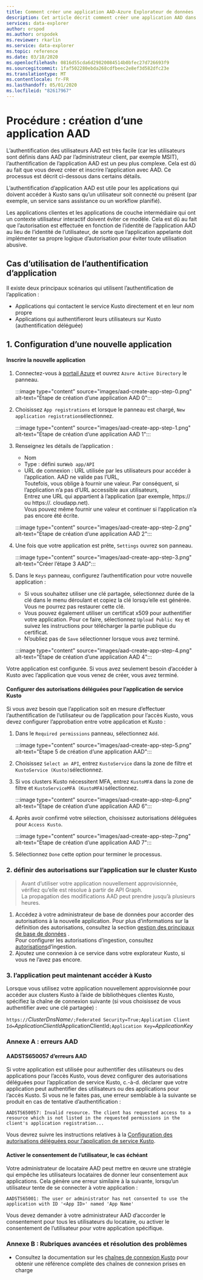 ```yaml
---
title: Comment créer une application AAD-Azure Explorateur de données | Microsoft Docs
description: Cet article décrit comment créer une application AAD dans Azure Explorateur de données.
services: data-explorer
author: orspod
ms.author: orspodek
ms.reviewer: rkarlin
ms.service: data-explorer
ms.topic: reference
ms.date: 03/18/2020
ms.openlocfilehash: 0816d55cda6d29820084514b0bfec27d726693f9
ms.sourcegitcommit: 1faf502280ebda268cdfbeec2e8ef3d582dfc23e
ms.translationtype: MT
ms.contentlocale: fr-FR
ms.lasthandoff: 05/01/2020
ms.locfileid: "82617967"
---
```

# <a name="howto-creating-an-aad-application"></a>Procédure : création d’une application AAD

L’authentification des utilisateurs AAD est très facile (car les utilisateurs sont définis dans AAD par l’administrateur client, par exemple MSIT), l’authentification de l’application AAD est un peu plus complexe. Cela est dû au fait que vous devez créer et inscrire l’application avec AAD. Ce processus est décrit ci-dessous dans certains détails.

L’authentification d’application AAD est utile pour les applications qui doivent accéder à Kusto sans qu’un utilisateur soit connecté ou présent (par exemple, un service sans assistance ou un workflow planifié).

Les applications clientes et les applications de couche intermédiaire qui ont un contexte utilisateur interactif doivent éviter ce modèle. Cela est dû au fait que l’autorisation est effectuée en fonction de l’identité de l’application AAD au lieu de l’identité de l’utilisateur, de sorte que l’application appelante doit implémenter sa propre logique d’autorisation pour éviter toute utilisation abusive.

## <a name="application-authentication-use-cases"></a>Cas d’utilisation de l’authentification d’application

Il existe deux principaux scénarios qui utilisent l’authentification de l’application :
* Applications qui contactent le service Kusto directement et en leur nom propre
* Applications qui authentifieront leurs utilisateurs sur Kusto (authentification déléguée)

## <a name="1-provisioning-a-new-application"></a>1. Configuration d’une nouvelle application

#### <a name="register-the-new-application"></a>Inscrire la nouvelle application

1. Connectez-vous à [portail Azure](https://portal.azure.com) et ouvrez `Azure Active Directory` le panneau.

    :::image type="content" source="images/aad-create-app-step-0.png" alt-text="Étape de création d’une application AAD 0":::

1. Choisissez `App registrations` et lorsque le panneau est chargé, `New application registration`sélectionnez.

    :::image type="content" source="images/aad-create-app-step-1.png" alt-text="Étape de création d’une application AAD 1":::

1. Renseignez les détails de l’application :
    * Nom
    * Type : défini sur`Web app/API`
    * URL de connexion : URL utilisée par les utilisateurs pour accéder à l’application. AAD ne valide pas l’URL,<br>
        Toutefois, vous oblige à fournir une valeur. Par conséquent, si l’application n’a pas d’URL accessible aux utilisateurs,<br>
        Entrez une URL qui appartient à l’application (par exemple, https://<APP-CNAMe> ou https://<CLOUD-SERVICE-NAME>. cloudapp.net).<br>
        Vous pouvez même fournir une valeur et continuer si l’application n’a pas encore été écrite.

    
    :::image type="content" source="images/aad-create-app-step-2.png" alt-text="Étape de création d’une application AAD 2":::

1. Une fois que votre application est prête, `Settings` ouvrez son panneau.

    :::image type="content" source="images/aad-create-app-step-3.png" alt-text="Créer l’étape 3 AAD":::

1. Dans le `Keys` panneau, configurez l’authentification pour votre nouvelle application :
    * Si vous souhaitez utiliser une clé partagée, sélectionnez durée de la clé dans le menu déroulant et copiez la clé lorsqu’elle est générée.
        Vous ne pourrez pas restaurer cette clé.
    * Vous pouvez également utiliser un certificat x509 pour authentifier votre application.
        Pour ce faire, sélectionnez `Upload Public Key` et suivez les instructions pour télécharger la partie publique du certificat.
    * N’oubliez pas de `Save` sélectionner lorsque vous avez terminé.

    :::image type="content" source="images/aad-create-app-step-4.png" alt-text="Étape de création d’une application AAD 4":::

Votre application est configurée. Si vous avez seulement besoin d’accéder à Kusto avec l’application que vous venez de créer, vous avez terminé.

#### <a name="set-up-delegated-permissions-for-kusto-service-application"></a>Configurer des autorisations déléguées pour l’application de service Kusto

Si vous avez besoin que l’application soit en mesure d’effectuer l’authentification de l’utilisateur ou de l’application pour l’accès Kusto, vous devez configurer l’approbation entre votre application et Kusto :

1. Dans le `Required permissions` panneau, sélectionnez `Add`.

    :::image type="content" source="images/aad-create-app-step-5.png" alt-text="Étape 5 de création d’une application AAD":::
   
1. Choisissez `Select an API`, entrez `KustoService` dans la zone de filtre et `KustoService (Kusto)`sélectionnez.
1. Si vos clusters Kusto nécessitent MFA, entrez `KustoMFA` dans la zone de filtre et `KustoServiceMFA (KustoMFA)`sélectionnez.

    :::image type="content" source="images/aad-create-app-step-6.png" alt-text="Étape de création d’une application AAD 6":::

1. Après avoir confirmé votre sélection, choisissez autorisations déléguées pour `Access Kusto`.

   :::image type="content" source="images/aad-create-app-step-7.png" alt-text="Étape de création d’une application AAD 7":::

1. Sélectionnez `Done` cette option pour terminer le processus.


### <a name="2-set-permissions-to-the-application-on-kusto-cluster"></a>2. définir des autorisations sur l’application sur le cluster Kusto

> Avant d’utiliser votre application nouvellement approvisionnée, vérifiez qu’elle est résolue à partir de API Graph.<br>
    La propagation des modifications AAD peut prendre jusqu’à plusieurs heures.

1. Accédez à votre administrateur de base de données pour accorder des autorisations à la nouvelle application.
Pour plus d’informations sur la définition des autorisations, consultez la section [gestion des principaux de base de données](../security-roles.md) .<br>
Pour configurer les autorisations d’ingestion, consultez [autorisations](../../api/netfx/kusto-ingest-client-permissions.md)d’ingestion.
1. Ajoutez une connexion à ce service dans votre explorateur Kusto, si vous ne l’avez pas encore.

### <a name="3-application-can-now-access-kusto"></a>3. l’application peut maintenant accéder à Kusto

Lorsque vous utilisez votre application nouvellement approvisionnée pour accéder aux clusters Kusto à l’aide de bibliothèques clientes Kusto, spécifiez la chaîne de connexion suivante (si vous choisissez de vous authentifier avec une clé partagée) :

`https://`*ClusterDnsName*`/;Federated Security=True;Application Client Id=`*ApplicationClientId*ApplicationClientId`;Application Key=`*ApplicationKey*


### <a name="appendix-a-aad-errors"></a>Annexe A : erreurs AAD

#### <a name="aad-error-aadsts650057"></a>AADSTS650057 d’erreurs AAD

Si votre application est utilisée pour authentifier des utilisateurs ou des applications pour l’accès Kusto, vous devez configurer des autorisations déléguées pour l’application de service Kusto, c.-à-d. déclarer que votre application peut authentifier des utilisateurs ou des applications pour l’accès Kusto.
Si vous ne le faites pas, une erreur semblable à la suivante se produit en cas de tentative d’authentification :

`AADSTS650057: Invalid resource. The client has requested access to a resource which is not listed in the requested permissions in the client's application registration...`

Vous devrez suivre les instructions relatives à la [Configuration des autorisations déléguées pour l’application de service Kusto](#set-up-delegated-permissions-for-kusto-service-application).

#### <a name="enable-user-consent-if-needed"></a>Activer le consentement de l’utilisateur, le cas échéant

Votre administrateur de locataire AAD peut mettre en œuvre une stratégie qui empêche les utilisateurs locataires de donner leur consentement aux applications. Cela génère une erreur similaire à la suivante, lorsqu’un utilisateur tente de se connecter à votre application :

`AADSTS65001: The user or administrator has not consented to use the application with ID '<App ID>' named 'App Name'`

Vous devez demander à votre administrateur AAD d’accorder le consentement pour tous les utilisateurs du locataire, ou activer le consentement de l’utilisateur pour votre application spécifique.

### <a name="appendix-b-advanced-topics-and-troubleshooting"></a>Annexe B : Rubriques avancées et résolution des problèmes

* Consultez la documentation sur les [chaînes de connexion Kusto](../../api/connection-strings/kusto.md) pour obtenir une référence complète des chaînes de connexion prises en charge
